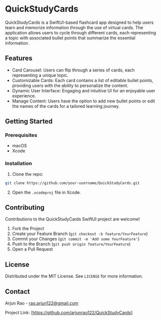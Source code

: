# QuickStudyCards

QuickStudyCards is a SwiftUI-based flashcard app designed to help users learn and memorize information through the use of virtual cards. The application allows users to cycle through different cards, each representing a topic with associated bullet points that summarize the essential information.

## Features

- Card Carousel: Users can flip through a series of cards, each representing a unique topic.
- Customizable Cards: Each card contains a list of editable bullet points, providing users with the ability to personalize the content.
- Dynamic User Interface: Engaging and intuitive UI for an enjoyable user experience.
- Manage Content: Users have the option to add new bullet points or edit the names of the cards for a tailored learning journey.

## Getting Started

### Prerequisites

- macOS
- Xcode

### Installation

1. Clone the repo:
```sh
git clone https://github.com/your-username/QuickStudyCards.git
```
2. Open the `.xcodeproj` file in Xcode.

## Contributing

Contributions to the QuickStudyCards SwiftUI project are welcome!

1. Fork the Project
2. Create your Feature Branch (`git checkout -b feature/YourFeature`)
3. Commit your Changes (`git commit -m 'Add some YourFeature'`)
4. Push to the Branch (`git push origin feature/YourFeature`)
5. Open a Pull Request

## License

Distributed under the MIT License. See `LICENSE` for more information.

## Contact

Arjun Rao - rao.arjun122@gmail.com

Project Link: [https://github.com/arjunrao122/QuickStudyCards]
